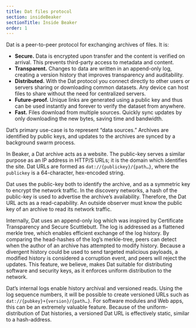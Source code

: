 ```yaml
---
title: Dat files protocol
section: insideBeaker
sectionTitle: Inside Beaker
order: 1
---
```


Dat is a peer-to-peer protocol for exchanging archives of files. It is:

- **Secure.** Data is encrypted upon transfer and the content is verified on arrival. This prevents third-party access to metadata and content.
- **Transparent.** Changes to data are written in an append-only log, creating a version history that improves transparency and auditability.
- **Distributed.** With the Dat protocol you connect directly to other users or servers sharing or downloading common datasets. Any device can host files to share without the need for centralized servers.
- **Future-proof.** Unique links are generated using a public key and thus can be used instantly and forever to verify the dataset from anywhere.
- **Fast.** Files download from multiple sources. Quickly sync updates by only downloading the new bytes, saving time and bandwidth.

Dat’s primary use-case is to represent “data sources.” Archives are identified by public keys, and updates to the archives are synced by a background swarm process.

In Beaker, a Dat archive acts as a website. The public-key serves a similar purpose as an IP address in HTTP/S URLs; it is the domain which identifies the site. Dat URLs are formed as `dat://{publickey}/{path…}`, where the `publickey` is a 64-character, hex-encoded string.

Dat uses the public-key both to identify the archive, and as a symmetric key to encrypt the network traffic. In the discovery networks, a hash of the public-key is used to advertise the archive’s availability. Therefore, the Dat URL acts as a read-capability. An outside observer must know the public key of an archive to read its network traffic. 

Internally, Dat uses an append-only log which was inspired by Certificate Transparency and Secure Scuttlebutt. The log is addressed as a flattened merkle tree, which enables efficient exchange of the log history. By comparing the head-hashes of the log’s merkle-tree, peers can detect when the author of an archive has attempted to modify history. Because a divergent history could be used to send targeted malicious payloads, a modified history is considered a corruption event, and peers will reject the updates. This feature, we believe, makes Dat suitable for distributing software and security keys, as it enforces uniform distribution to the network.

Dat’s internal logs enable history archival and versioned reads. Using the log sequence numbers, it will be possible to create versioned URLs such as `dat://{pubkey}+{version}/{path…}`. For software modules and Web apps, this can be an extremely valuable feature. Because of the uniform-distribution of Dat histories, a versioned Dat URL is effectively static, similar to a hash-address.